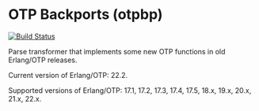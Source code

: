 OTP Backports (otpbp)
=====================
[![Build Status](https://secure.travis-ci.org/Ledest/otpbp.png)](http://travis-ci.org/Ledest/otpbp)

Parse transformer that implements some new OTP functions in old Erlang/OTP releases.

Current version of Erlang/OTP: 22.2.

Supported versions of Erlang/OTP: 17.1, 17.2, 17.3, 17.4, 17.5, 18.x, 19.x, 20.x, 21.x, 22.x.
